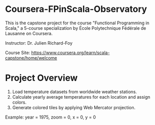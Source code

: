 # Coursera-FPinScala-Observatory

This is the capstone project for the course "Functional Programming in Scala," a 5-course specialization by École Polytechnique Fédérale de Lausanne on Coursera.

Instructor: Dr. Julien Richard-Foy

Course Site: https://www.coursera.org/learn/scala-capstone/home/welcome

# Project Overview

1. Load temperature datasets from worldwide weather stations.
2. Calculate yearly average temperatures for each location and assign colors.
3. Generate colored tiles by applying Web Mercator projection.

Example: year = 1975, zoom = 0, x = 0, y = 0
